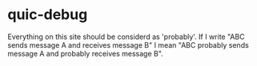 # quic-debug

Everything on this site should be considerd as 'probably'.
If I write "ABC sends message A and receives message B" I mean "ABC probably sends message A and probably receives message B".

